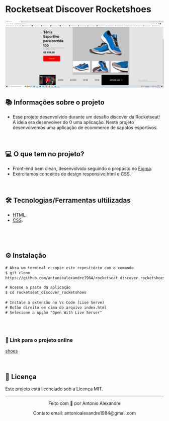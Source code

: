 # Rocketseat Discover Rocketshoes

![mock1](https://github.com/antonioalexandre1984/rocketseat_discover_rocketshoes/blob/main/assets/aplicacao.jpg?raw=true)

## 📚 Informações sobre o projeto

* Esse projeto desenvolvido durante um desafio discover da Rocketseat! A ideia era desenvolver do 0 uma aplicação. Neste projeto desenvolvemos uma aplicação de ecommerce de sapatos esportivos.

&nbsp;

## 💻 O que tem no projeto?

* Front-end bem clean, desenvolvido seguindo o proposto no [Figma](https://www.figma.com/file/iSQh5XZbkiiEDee3mHnhl4/DD-%2F-RocketShoes/duplicate).
* Exercitamos conceitos de design responsivo,html e CSS.

&nbsp;

## 🛠️ Tecnologias/Ferramentas ultilizadas

* [HTML](https://pt-br.reactjs.org/E).
* [CSS](https://react-hook-form.com/).

&nbsp;

&nbsp;

## ⚙️ Instalação
```
# Abra um terminal e copie este repositório com o comando
$ git clone https://github.com/antonioalexandre1984/rocketseat_discover_rocketshoes
```

```
# Acesse a pasta da aplicação
$ cd rocketseat_discover_rocketshoes

# Instale a extensão no Vs Code (Live Serve)
# Botão direito em cima do arquivo index.html
# Selecione a opção "Open With Live Server"


```

&nbsp;

### 🔗 Link para o projeto online


[shoes](https://githubblog-omega.vercel.app/)

&nbsp;

## 📝 Licença

Este projeto está licenciado sob a Licença MIT.


---

<p align="center">Feito com 💙 por Antonio Alexandre</p>
<p align="center">Contato email: antonioalexandre1984@gmail.com</p>

